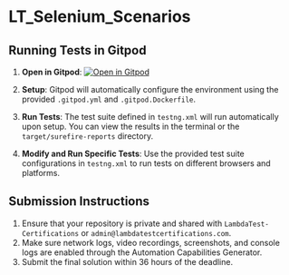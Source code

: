 # LT_Selenium_Scenarios
## Running Tests in Gitpod

1. **Open in Gitpod**:
   [![Open in Gitpod](https://gitpod.io/button/open-in-gitpod.svg)](https://gitpod.io/#https://github.com/your-repository)

2. **Setup**:
   Gitpod will automatically configure the environment using the provided `.gitpod.yml` and `.gitpod.Dockerfile`.

3. **Run Tests**:
   The test suite defined in `testng.xml` will run automatically upon setup. You can view the results in the terminal or the `target/surefire-reports` directory.

4. **Modify and Run Specific Tests**:
   Use the provided test suite configurations in `testng.xml` to run tests on different browsers and platforms.

## Submission Instructions

1. Ensure that your repository is private and shared with `LambdaTest-Certifications` or `admin@lambdatestcertifications.com`.
2. Make sure network logs, video recordings, screenshots, and console logs are enabled through the Automation Capabilities Generator.
3. Submit the final solution within 36 hours of the deadline.

